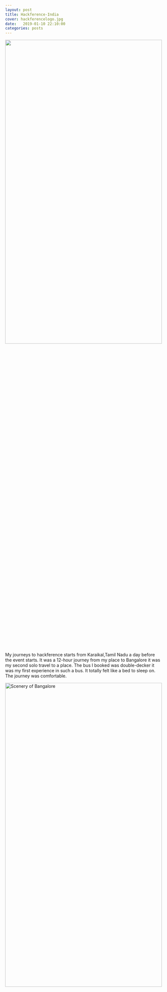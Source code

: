 ```yaml
---
layout: post
title: Hackference-India
cover: hackferencelogo.jpg
date:   2019-01-10 22:10:00
categories: posts
---
```



<image  src="images/bus.jpg" title = " " width="100%" height="50%">

My journeys to hackference starts from Karaikal,Tamil Nadu a day before the event starts. It was a 12-hour journey from my place to Bangalore it was my second solo travel to a place. The bus I booked was double-decker it was my first experience in such a bus. It totally felt like a bed to sleep on. The journey was comfortable.

<image title ="" src="images/auto.jpg" alt="Scenery of Bangalore" width="100%" height="50%">

Morning of the event I reached Bangalore it was freaking 17 Celsius outside I was like enough I wore a jacket to protect me from the cold. I stayed over in a relatives house and from there my destination in White field was 45mins away. I booked a taxi and reached the place. This was where the real fun was there were two building of exactly of same size and dimension with people buzzing at the front gate I thought that would be the gateway to my place. I stood there for the next 20 mins in the entrance of the wrong building and when I enquired about the address it was the adjacent building and the adjacent building was a mall.


Once I reached the front gate of the mall we had volunteers who took as to the place of the event K-Start. Such a wonderful place with a beautiful ambient. The conference started at 10 'o clock in the morning.

<image src="images/kstart.jpg" title = " " width="100%" height="50%">

We had talks from various speakers like Karthik Padmanabhan and Julia Aslamova. I had a nice time meeting and talking with people like Subhendu Panigrahi, CEO of Skillenza. Most of the talks were revolving around the word, community.

<image src="images/panel.jpg" title = " " width="100%" height="50%">

  Later on, it was the most important part of the day lunch break time. The food they served were hand cooked and was also very delicious causes it was made by the Love and care by the mom in Bangalore.

<image src="images/food.jpg" title = " " width="100%" height="50%">

   Post lunch was a rapid-fire round between the speakers. The whole conference revolved around the building the developer community and developer relation. Last but not the least the google cupcake was the tasty snack of the day. The whole experience was a very wonderful one for the first time OSS Event. Wish I attend more of this event in the future.

   <image src="images/cupcake.jpg" title = " " width="100%" height="50%">
